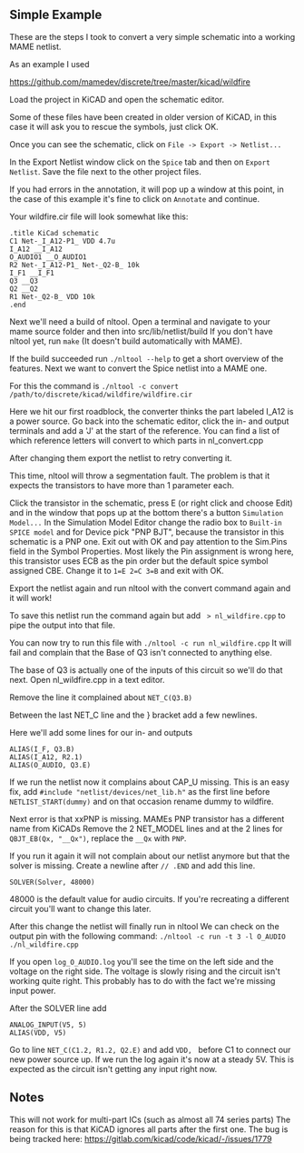 ## Simple Example

These are the steps I took to convert a very simple schematic into a working MAME netlist.

As an example I used

https://github.com/mamedev/discrete/tree/master/kicad/wildfire

Load the project in KiCAD and open the schematic editor.

Some of these files have been created in older version of KiCAD, in this case it will ask you to rescue the symbols, just click OK.

Once you can see the schematic, click on `File -> Export -> Netlist...`

In the Export Netlist window click on the `Spice` tab and then on `Export Netlist`.
Save the file next to the other project files.

If you had errors in the annotation, it will pop up a window at this point, in the case of this example it's fine to click on `Annotate` and continue.

Your wildfire.cir file will look somewhat like this:

```
.title KiCad schematic
C1 Net-_I_A12-P1_ VDD 4.7u
I_A12 __I_A12
O_AUDIO1 __O_AUDIO1
R2 Net-_I_A12-P1_ Net-_Q2-B_ 10k
I_F1 __I_F1
Q3 __Q3
Q2 __Q2
R1 Net-_Q2-B_ VDD 10k
.end
```

Next we'll need a build of nltool.
Open a terminal and navigate to your mame source folder and then into src/lib/netlist/build
If you don't have nltool yet, run `make` (It doesn't build automatically with MAME).

If the build succeeded run `./nltool --help` to get a short overview of the features.
Next we want to convert the Spice netlist into a MAME one.

For this the command is `./nltool -c convert /path/to/discrete/kicad/wildfire/wildfire.cir`

Here we hit our first roadblock, the converter thinks the part labeled I_A12 is a power source.
Go back into the schematic editor, click the in- and output terminals and add a 'J' at the start of the reference.
You can find a list of which reference letters will convert to which parts in nl_convert.cpp

After changing them export the netlist to retry converting it.

This time, nltool will throw a segmentation fault.
The problem is that it expects the transistors to have more than 1 parameter each.

Click the transistor in the schematic, press E (or right click and choose Edit) and in the window that pops up
at the bottom there's a button `Simulation Model...`
In the Simulation Model Editor change the radio box to `Built-in SPICE model` and for Device pick "PNP BJT", because
the transistor in this schematic is a PNP one.
Exit out with OK and pay attention to the Sim.Pins field in the Symbol Properties.
Most likely the Pin assignment is wrong here, this transistor uses ECB as the pin order but the default spice symbol assigned CBE.
Change it to `1=E 2=C 3=B` and exit with OK.

Export the netlist again and run nltool with the convert command again and it will work!

To save this netlist run the command again but add ` > nl_wildfire.cpp` to pipe the output into that file.

You can now try to run this file with `./nltool -c run nl_wildfire.cpp`
It will fail and complain that the Base of Q3 isn't connected to anything else.

The base of Q3 is actually one of the inputs of this circuit so we'll do that next.
Open nl_wildfire.cpp in a text editor.

Remove the line it complained about `NET_C(Q3.B)`

Between the last NET_C line and the } bracket add a few newlines.

Here we'll add some lines for our in- and outputs
```
ALIAS(I_F, Q3.B)
ALIAS(I_A12, R2.1)
ALIAS(O_AUDIO, Q3.E)
```

If we run the netlist now it complains about CAP_U missing.
This is an easy fix, add `#include "netlist/devices/net_lib.h"` as the first line before `NETLIST_START(dummy)` and on that occasion rename dummy to wildfire.

Next error is that xxPNP is missing. MAMEs PNP transistor has a different name from KiCADs
Remove the 2 NET_MODEL lines and at the 2 lines for `QBJT_EB(Qx, "__Qx")`, replace the `__Qx` with `PNP`.

If you run it again it will not complain about our netlist anymore but that the solver is missing.
Create a newline after `// .END` and add this line.
```
SOLVER(Solver, 48000)
```

48000 is the default value for audio circuits.
If you're recreating a different circuit you'll want to change this later.

After this change the netlist will finally run in nltool
We can check on the output pin with the following command:
`./nltool -c run -t 3 -l O_AUDIO ./nl_wildfire.cpp`

If you open `log_O_AUDIO.log` you'll see the time on the left side and the voltage on the right side.
The voltage is slowly rising and the circuit isn't working quite right.
This probably has to do with the fact we're missing input power.

After the SOLVER line add
```
ANALOG_INPUT(V5, 5)
ALIAS(VDD, V5)
```

Go to line `NET_C(C1.2, R1.2, Q2.E)` and add `VDD, ` before C1 to connect our new power source up.
If we run the log again it's now at a steady 5V.
This is expected as the circuit isn't getting any input right now.

## Notes
This will not work for multi-part ICs (such as almost all 74 series parts)
The reason for this is that KiCAD ignores all parts after the first one.
The bug is being tracked here:
https://gitlab.com/kicad/code/kicad/-/issues/1779